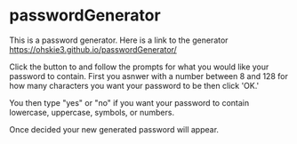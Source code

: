 # passwordGenerator

This is a password generator. Here is a link to the generator   https://ohskie3.github.io/passwordGenerator/

Click the button to and follow the prompts for what you would like your password to contain. First you asnwer with a number between 8 and 128 for how many characters you want your password to be then click 'OK.' 

You then type "yes" or "no" if you want your password to contain lowercase, uppercase, symbols, or numbers. 

Once decided your new generated password will appear. 